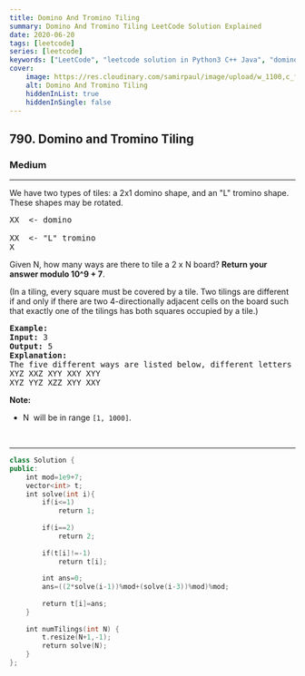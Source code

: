 ```yaml
---
title: Domino And Tromino Tiling
summary: Domino And Tromino Tiling LeetCode Solution Explained
date: 2020-06-20
tags: [leetcode]
series: [leetcode]
keywords: ["LeetCode", "leetcode solution in Python3 C++ Java", "domino-and-tromino-tiling LeetCode Solution Explained"]
cover:
    image: https://res.cloudinary.com/samirpaul/image/upload/w_1100,c_fit,co_rgb:FFFFFF,l_text:Arial_75_bold:Domino And Tromino Tiling - Solution Explained/problem-solving.webp
    alt: Domino And Tromino Tiling
    hiddenInList: true
    hiddenInSingle: false
---
```



<h2>790. Domino and Tromino Tiling</h2><h3>Medium</h3><hr><div><p>We have two types of tiles: a 2x1 domino shape, and an "L" tromino shape. These shapes may be rotated.</p>

<pre>XX  &lt;- domino

XX  &lt;- "L" tromino
X
</pre>

<p>Given N, how many ways are there to tile a 2 x N board? <strong>Return your answer modulo 10^9 + 7</strong>.</p>

<p>(In a tiling, every square must be covered by a tile. Two tilings are different if and only if there are two 4-directionally adjacent cells on the board such that exactly one of the tilings has both squares occupied by a tile.)</p>


<pre><strong>Example:</strong>
<strong>Input:</strong> 3
<strong>Output:</strong> 5
<strong>Explanation:</strong> 
The five different ways are listed below, different letters indicates different tiles:
XYZ XXZ XYY XXY XYY
XYZ YYZ XZZ XYY XXY</pre>

<p><strong>Note:</strong></p>

<ul>
	<li>N&nbsp; will be in range <code>[1, 1000]</code>.</li>
</ul>

<p>&nbsp;</p>
</div>

---




```cpp
class Solution {
public:
    int mod=1e9+7;
    vector<int> t;
    int solve(int i){
        if(i<=1)
            return 1;
        
        if(i==2)
            return 2;
        
        if(t[i]!=-1)
            return t[i];
        
        int ans=0;
        ans=((2*solve(i-1))%mod+(solve(i-3))%mod)%mod;
        
        return t[i]=ans;
    }
    
    int numTilings(int N) {
        t.resize(N+1,-1);
        return solve(N);
    }
};

```
